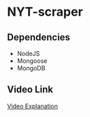 # NYT-scraper

## Dependencies

* NodeJS
* Mongoose
* MongoDB

## Video Link

[Video Explanation](https://drive.google.com/file/d/1qOEhy3u0AkS13fzpqSy_s6rmZJxSjXtf/view)


